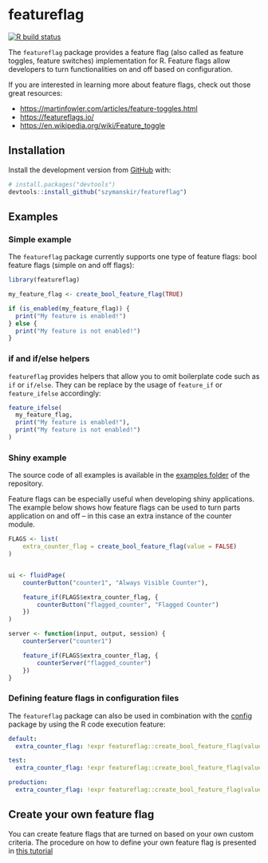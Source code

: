 
<!-- README.md is generated from README.Rmd. Please edit that file -->

# featureflag

<!-- badges: start -->

[![R build
status](https://github.com/szymanskir/featureflag/workflows/R-CMD-check/badge.svg)](https://github.com/szymanskir/featureflag/actions)
<!-- badges: end -->

The `featureflag` package provides a feature flag (also called as
feature toggles, feature switches) implementation for R. Feature flags
allow developers to turn functionalities on and off based on
configuration.

If you are interested in learning more about feature flags, check out
those great resources:

  - <https://martinfowler.com/articles/feature-toggles.html>
  - <https://featureflags.io/>
  - <https://en.wikipedia.org/wiki/Feature_toggle>

## Installation

Install the development version from [GitHub](https://github.com/) with:

``` r
# install.packages("devtools")
devtools::install_github("szymanskir/featureflag")
```

## Examples

### Simple example

The `featureflag` package currently supports one type of feature flags:
bool feature flags (simple on and off flags):

``` r
library(featureflag)

my_feature_flag <- create_bool_feature_flag(TRUE)

if (is_enabled(my_feature_flag)) {
  print("My feature is enabled!")
} else {
  print("My feature is not enabled!")
}
```

### if and if/else helpers

`featureflag` provides helpers that allow you to omit boilerplate code
such as `if` or `if/else`. They can be replace by the usage of
`feature_if` or `feature_ifelse` accordingly:

``` r
feature_ifelse(
  my_feature_flag,
  print("My feature is enabled!"),
  print("My feature is not enabled!")
)
```

### Shiny example

The source code of all examples is available in the [examples
folder](https://github.com/szymanskir/featureflag/tree/master/examples)
of the repository.

Feature flags can be especially useful when developing shiny
applications. The example below shows how feature flags can be used to
turn parts application on and off – in this case an extra instance of
the counter module.

``` r
FLAGS <- list(
    extra_counter_flag = create_bool_feature_flag(value = FALSE)
)


ui <- fluidPage(
    counterButton("counter1", "Always Visible Counter"),

    feature_if(FLAGS$extra_counter_flag, {
        counterButton("flagged_counter", "Flagged Counter")
    })
)

server <- function(input, output, session) {
    counterServer("counter1")

    feature_if(FLAGS$extra_counter_flag, {
        counterServer("flagged_counter")
    })
}
```

### Defining feature flags in configuration files

The `featureflag` package can also be used in combination with the
[config](https://cran.r-project.org/web/packages/config/index.html)
package by using the R code execution feature:

``` yml
default:
  extra_counter_flag: !expr featureflag::create_bool_feature_flag(value = TRUE)

test:
  extra_counter_flag: !expr featureflag::create_bool_feature_flag(value = TRUE)

production:
  extra_counter_flag: !expr featureflag::create_bool_feature_flag(value = FALSE)
```

## Create your own feature flag

You can create feature flags that are turned on based on your own custom
criteria. The procedure on how to define your own feature flag is
presented in [this
tutorial](https://github.com/szymanskir/featureflag/blob/master/docs/define-custom-feature-flags.md)
